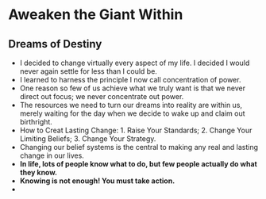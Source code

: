 # Aweaken the Giant Within

## Dreams of Destiny
- I decided to change virtually every aspect of my life. I decided I would never again settle for less than I could be. 
- I learned to harness the principle I now call concentration of power. 
- One reason so few of us achieve what we truly want is that we never direct out focus; we never concentrate out power. 
- The resources we need to turn our dreams into reality are within us, merely waiting for the day when we decide to wake up and claim out birthright. 
- How to Creat Lasting Change: 1. Raise Your Standards; 2. Change Your Limiting Beliefs; 3. Change Your Strategy.
- Changing our belief systems is the central to making any real and lasting change in our lives.
- **In life, lots of people know what to do, but few people actually do what they know.**
- **Knowing is not enough! You must take action.**
- 